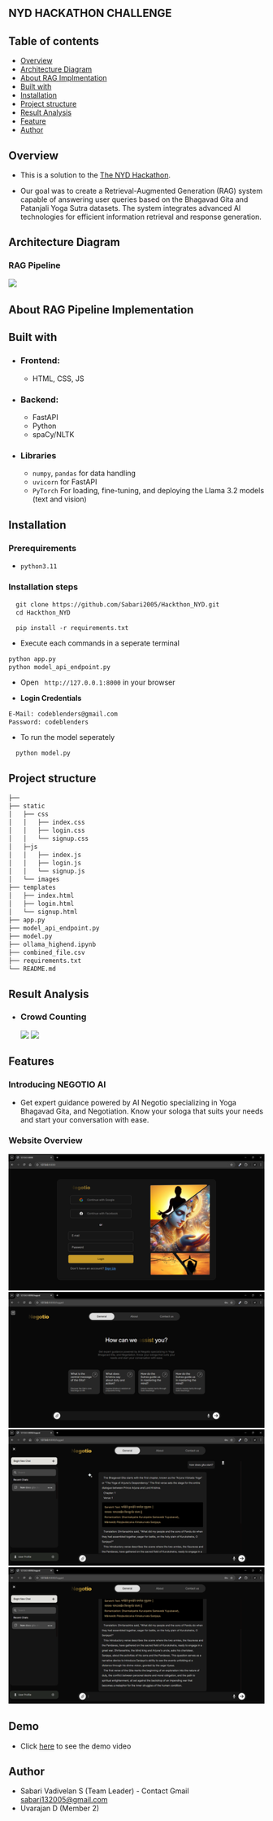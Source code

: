 ## NYD HACKATHON CHALLENGE

## Table of contents

- [Overview](#overview)
- [Architecture Diagram](#my-process)
- [About RAG Implmentation](#about-rag-implementation)
- [Built with](#built-with)
- [Installation](#installation)
- [Project structure](#structure)
- [Result Analysis](#resultanalysis)
- [Feature](#features)
- [Author](#author)


## Overview
- This is a solution to the [The NYD Hackathon](https://unstop.com/hackathons/the-nyd-hackathon-2025-the-yoga-vivek-group-1281825). 

- Our goal was to create a Retrieval-Augmented Generation (RAG) system capable of answering user queries based on the Bhagavad Gita and Patanjali Yoga Sutra datasets. The system integrates advanced AI technologies for efficient information retrieval and response generation.

## Architecture Diagram
 ### RAG Pipeline

<img src="./assets/img/architecture.png">




## About RAG Pipeline Implementation



## Built with

- ### Frontend:
  - HTML, CSS, JS

- ### Backend:
  - FastAPI
  - Python
  - spaCy/NLTK

- ### Libraries
  - `numpy`, `pandas` for data handling
  - `uvicorn` for FastAPI
  - `PyTorch` For loading, fine-tuning, and deploying the Llama
3.2 models (text and vision)

## Installation

### Prerequirements
  - `python3.11`

### Installation steps

  ```
    git clone https://github.com/Sabari2005/Hackthon_NYD.git
    cd Hackthon_NYD
  ```
  ```
    pip install -r requirements.txt
  ```

  - Execute each commands in a seperate terminal

  ```
  python app.py
  python model_api_endpoint.py

  ```
  - Open ` http://127.0.0.1:8000` in your browser
  
  - **Login Credentials**

  ```
  E-Mail: codeblenders@gmail.com
  Password: codeblenders
  ``` 

  - To run the model seperately

  ```
    python model.py
  ``` 


## Project structure

```
├──          
├── static
│   ├── css 
│   │   ├── index.css      
│   │   ├── login.css
│   │   └── signup.css 
│   ├─js
│   │   ├── index.js      
│   │   ├── login.js
│   │   └── signup.js 
│   └── images                 
├── templates
│   ├── index.html      
│   ├── login.html
│   └── signup.html           
├── app.py   
├── model_api_endpoint.py
├── model.py
├── ollama_highend.ipynb
├── combined_file.csv                           
├── requirements.txt           
└── README.md                  
```
## Result Analysis

- ### Crowd Counting 
    ![](assets/img/f1.jpg) 
    ![](assets/img/p_curve.jpg)


## Features
 ### Introducing **NEGOTIO AI** 
    
  - Get expert guidance powered by AI Negotio specializing in Yoga Bhagavad Gita, and Negotiation. Know your sologa that suits your needs and start your conversation with ease.

  ### Website Overview
<img src="./assets/login.png">
<img src="./assets/main_page.png">
<img src="./assets/content1.png">
<img src="./assets/content2.png">


## Demo 

- Click [here](./assets/videos/demo.mp4) to see the demo video


## Author

- Sabari Vadivelan S (Team Leader) - Contact Gmail [sabari132005@gmail.com]()
- Uvarajan D (Member 2)

